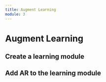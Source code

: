 ```yaml
---
title: Augment Learning
module: 3
---
```


# Augment Learning

## Create a learning module

## Add AR to the learning module